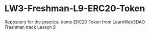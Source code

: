 # LW3-Freshman-L9-ERC20-Token
Repository for the practical demo ERC20 Token from LearnWeb3DAO Freshman track Lesson 9

